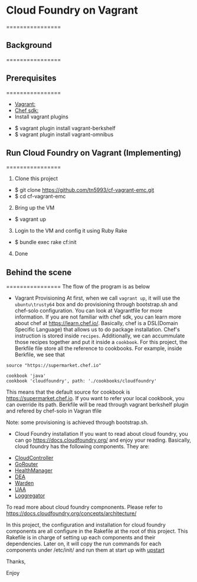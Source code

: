 # Cloud Foundry on Vagrant
================

## Background
================



## Prerequisites
================
* [Vagrant:]()
* [Chef sdk:]()
* Install vagrant plugins
- $ vagrant plugin install vagrant-berkshelf
- $ vagrant plugin install vagrant-omnibus

## Run Cloud Foundry on Vagrant (Implementing)
================
1. Clone this project
- $ git clone https://github.com/tn5993/cf-vagrant-emc.git
- $ cd cf-vagrant-emc

2. Bring up the VM
- $ vagrant up

3. Login to the VM and config it using Ruby Rake
- $ bundle exec rake cf:init

4. Done

## Behind the scene
================
The flow of the program is as below
* Vagrant Provisioning
At first, when we call `vagrant up`, it will use the `ubuntu\trusty64` box and do provisioning through bootstrap.sh and chef-solo configuration. You can look at Vagrantfile for more information. If you are not familiar with chef sdk, you can learn more about chef at https://learn.chef.io/. Basically, chef is a DSL(Domain Specific Language) that allows us to do package installation. Chef's instruction is stored inside `recipes`. Additionally, we can accummulate those recipes together and put it inside a `cookbook`. For this project, the Berkfile file store all the reference to cookbooks. For example, inside Berkfile, we see that

```shell
source "https://supermarket.chef.io"

cookbook 'java'
cookbook 'cloudfoundry', path: './cookbooks/cloudfoundry'
```

This means that the default source for cookbook is https://supermarket.chef.io. If you want to refer your local cookbook, you can override its path. Berkfile will be read through vagrant berkshelf plugin and refered by chef-solo in Vagran tfile

Note: some provisioning is achieved through bootstrap.sh.

* Cloud Foundry installation
If you want to read about cloud foundry, you can go https://docs.cloudfoundry.org/ and enjoy your reading. Basically, cloud foundry has the following components. They are:
- [CloudController](https://github.com/cloudfoundry/cloud_controller_ng.git)
- [GoRouter](https://github.com/cloudfoundry/gorouter.git)
- [HealthManager](https://github.com/cloudfoundry/hm9000.git)
- [DEA](https://github.com/cloudfoundry/dea_ng.git)
- [Warden](https://github.com/cloudfoundry/warden.git)
- [UAA](https://github.com/cloudfoundry/uaa.git)
- [Loggregator](https://github.com/cloudfoundry/loggregator.git)

To read more about cloud foundry compnonents. Please refer to https://docs.cloudfoundry.org/concepts/architecture/

In this project, the configuration and installation for cloud foundry
components are all configure in the Rakefile at the root of this
project. This Rakefile is in charge of setting up each components and
their dependencies. Later on, it will copy the run commands for each
components under /etc/init/ and run them at start up with [upstart](http://upstart.ubuntu.com/)

Thanks,

Enjoy






















